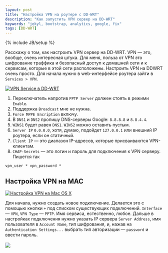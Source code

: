```yaml
---
layout: post
title: "Настройка VPN на роутере с DD-WRT"
description: "Как запустить VPN cервер на DD-WRT"
keywords: "jekyl, bootstrap, analytics, google, fix"
tags: [DD-WRT]
---
```

{% include JB/setup %}

Расскажу о том, как настроить VPN сервер на DD-WRT. VPN — это, вообще, очень интересная штука. Для меня, польза от VPN это  шифрование траффика и безопасный доступ к домашней сети и к сервисам, которые в этой сети расположены. 
Настроить VPN на DDWRT очень просто. Для начала нужно в web-интерфейсе роутера зайти в `Services > VPN`.

<a href="http://31808.selcdn.ru/it-prm/pics/vpn-ddwrt.png"><img src="http://31808.selcdn.ru/it-prm/pics/vpn-ddwrt.png" alt="VPN Service в DD-WRT" title="Настройка VPN на роутере с DD-WRT"></a>

1.	Переключатель напротив `PPTP Server` должен стоять в режими `Enable`. 
2.	Поддержка `Broadcast` мне не нужна. 
3.	`Force MPPE Encription` включу. 
4.	В `DNS1` и `DNS2` пропишу DNS-серверы Google: `8.8.8.8` и `8.8.4.4`. 
5.	`WINS1` будет равен `DNS1`. `WINS2` можно оставить пустым. 
6.	`Server IP` `0.0.0.0`, хотя, думаю, подойдет `127.0.0.1` или внешний IP роутера, если он статичный. 
7.	`Client IP` — это диапазон IP-адресов, которые присваиваются VPN-клиентам. 
8.	`CHAP-Secrets` — это логин и пароль для подключения к VPN серверу. Пишется так 

<pre><code>vpn_user * vpn_password *</code></pre>

## Настройка VPN на MAC

<a href="http://31808.selcdn.ru/it-prm/pics/mac-vpn.png"><img src="http://31808.selcdn.ru/it-prm/pics/mac-vpn.png" alt="Настройка VPN на Mac OS X" title="Настройка VPN на MAC OS X"></a>

Для начала, нужно создать новое подключение. Делается это с помощью кнопки `+` под списком существующих подключений. `Interface` — `VPN`, `VPN Type` — `PPTP`. Имя сервиса, естественно, любое. Дальше в настройках подключения нужно указать IP сервера `Server Address`, имя пользователя в `Account Name`, тип шифрования, и, нажав на `Authentication Settings...` выбрать тип авторизации — `password` и ввести пароль.
<br><br>
<img src="http://31808.selcdn.ru/it-prm/pics/vpn-connection.png" class="img-center" />